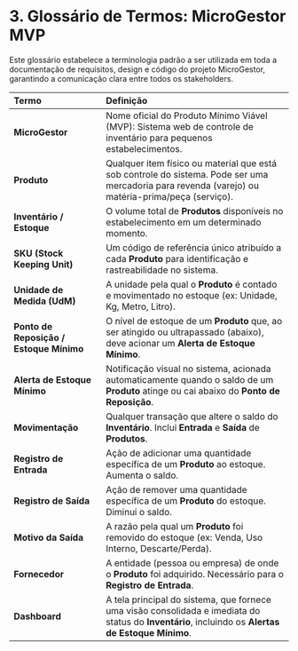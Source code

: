 # 3. Glossário de Termos: MicroGestor MVP

Este glossário estabelece a terminologia padrão a ser utilizada em toda a documentação de requisitos, design e código do projeto MicroGestor, garantindo a comunicação clara entre todos os stakeholders.

| Termo | Definição |
| :--- | :--- |
| **MicroGestor** | Nome oficial do Produto Mínimo Viável (MVP): Sistema web de controle de inventário para pequenos estabelecimentos. |
| **Produto** | Qualquer item físico ou material que está sob controle do sistema. Pode ser uma mercadoria para revenda (varejo) ou matéria-prima/peça (serviço). |
| **Inventário / Estoque** | O volume total de **Produtos** disponíveis no estabelecimento em um determinado momento. |
| **SKU (Stock Keeping Unit)** | Um código de referência único atribuído a cada **Produto** para identificação e rastreabilidade no sistema. |
| **Unidade de Medida (UdM)** | A unidade pela qual o **Produto** é contado e movimentado no estoque (ex: Unidade, Kg, Metro, Litro). |
| **Ponto de Reposição / Estoque Mínimo** | O nível de estoque de um **Produto** que, ao ser atingido ou ultrapassado (abaixo), deve acionar um **Alerta de Estoque Mínimo**. |
| **Alerta de Estoque Mínimo** | Notificação visual no sistema, acionada automaticamente quando o saldo de um **Produto** atinge ou cai abaixo do **Ponto de Reposição**. |
| **Movimentação** | Qualquer transação que altere o saldo do **Inventário**. Inclui **Entrada** e **Saída** de **Produtos**. |
| **Registro de Entrada** | Ação de adicionar uma quantidade específica de um **Produto** ao estoque. Aumenta o saldo. |
| **Registro de Saída** | Ação de remover uma quantidade específica de um **Produto** do estoque. Diminui o saldo. |
| **Motivo da Saída** | A razão pela qual um **Produto** foi removido do estoque (ex: Venda, Uso Interno, Descarte/Perda). |
| **Fornecedor** | A entidade (pessoa ou empresa) de onde o **Produto** foi adquirido. Necessário para o **Registro de Entrada**. |
| **Dashboard** | A tela principal do sistema, que fornece uma visão consolidada e imediata do status do **Inventário**, incluindo os **Alertas de Estoque Mínimo**. |